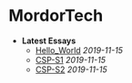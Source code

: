 # MordorTech

- **Latest Essays**
  - [Hello_World](/essays//2019-11-15-Hello_World/Hello_World.html) *2019-11-15*
  - [CSP-S1](/essays//2019-11-15-CSP-S1/CSP-S1.html) *2019-11-15*
  - [CSP-S2](/essays//2019-11-15-CSP-S2/CSP-S2.html) *2019-11-15*
  
  